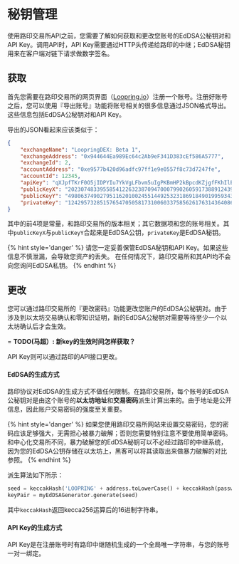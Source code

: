 
# 秘钥管理

使用路印交易所API之前，您需要了解如何获取和更改您账号的EdDSA公秘钥对和API Key。调用API时，API Key需要通过HTTP头传递给路印的中继；EdDSA秘钥用来在客户端对链下请求做数字签名。

## 获取


首先您需要在路印交易所的网页界面（[Loopring.io](https://loopring.io)）注册一个账号。注册好账号之后，您可以使用『导出账号』功能将账号相关的很多信息通过JSON格式导出。这些信息包括EdDSA公秘钥对和API Key。

导出的JSON看起来应该类似于：

```json
{
    "exchangeName": "LoopringDEX: Beta 1",
    "exchangeAddress": "0x944644Ea989Ec64c2Ab9eF341D383cEf586A5777",
    "exchangeId": 2,
    "accountAddress": "0xe9577b420d96adfc97ff1e9e0557f8c73d7247fe",
    "accountId": 12345,
    "apiKey": "qXJpfTKrF0O5jIDPYIu7YkVgLFbvm5uIgPKBmHP2kBpcdKZjgfFKhIlE8evo9lKa",
    "publicKeyX": "20230748339558541226323870947000799026059173889124399831342481595010628000129",
    "publicKeyY": "4980637490279511620100245514492532318691849019959343538108355525575855311214",
    "privateKey": "1242957328515765470505817310060337585626176314364086438653683782645761561015"
}
```

其中的前4项是常量，和路印交易所的版本相关；其它数据项和您的账号相关。其中`publicKeyX`与`publicKeyY`合起来是EdDSA公钥，`privateKey`是EdDSA秘钥。


{% hint style='danger' %}
请您一定妥善保管EdDSA秘钥和API Key。如果这些信息不慎泄漏，会导致您资产的丢失。
在任何情况下，路印交易所和其API均不会向您询问EdDSA私钥。
{% endhint %}


## 更改

您可以通过路印交易所的『更改密码』功能更改您账户的EdDSA公秘钥对。由于涉及到以太坊交易确认和零知识证明，新的EdDSA公秘钥对需要等待至少一个以太坊确认后才会生效。

= **TODO(马超）: 新key的生效时间怎样获取？**

API Key则可以通过路印的API接口更改。


#### EdDSA的生成方式
路印协议对EdDSA的生成方式不做任何限制。在路印交易所，每个账号的EdDSA公秘钥对是由这个账号的**以太坊地址**和**交易密码**派生计算出来的。由于地址是公开信息，因此账户交易密码的强度至关重要。


{% hint style='danger' %}
如果您使用路印交易所网站来设置交易密码，您的密码应该足够强大，无需担心被暴力破解；否则您需要特别注意不要使用简单密码。和中心化交易所不同，暴力破解您的EdDSA秘钥可以不必经过路印的中继系统，因为您的EdDSA公钥存储在以太坊上，黑客可以将其读取出来做暴力破解的对比参照。
{% endhint %}


派生算法如下所示：

```python
seed = keccakHash('LOOPRING' + address.toLowerCase() + keccakHash(password))
keyPair = myEdDSAGenerator.generate(seed)
```

其中`keccakHash`返回kecca256运算后的16进制字符串。


#### API Key的生成方式

API Key是在注册账号时有路印中继随机生成的一个全局唯一字符串，与您的账号一对一绑定。
